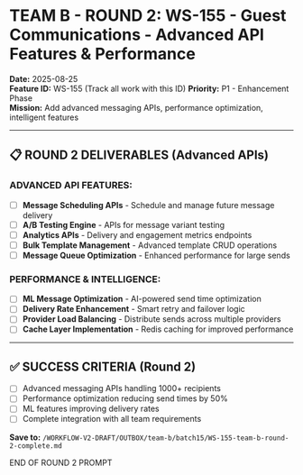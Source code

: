 # TEAM B - ROUND 2: WS-155 - Guest Communications - Advanced API Features & Performance

**Date:** 2025-08-25  
**Feature ID:** WS-155 (Track all work with this ID)
**Priority:** P1 - Enhancement Phase  
**Mission:** Add advanced messaging APIs, performance optimization, intelligent features  

---

## 📋 ROUND 2 DELIVERABLES (Advanced APIs)

### **ADVANCED API FEATURES:**
- [ ] **Message Scheduling APIs** - Schedule and manage future message delivery
- [ ] **A/B Testing Engine** - APIs for message variant testing
- [ ] **Analytics APIs** - Delivery and engagement metrics endpoints
- [ ] **Bulk Template Management** - Advanced template CRUD operations
- [ ] **Message Queue Optimization** - Enhanced performance for large sends

### **PERFORMANCE & INTELLIGENCE:**
- [ ] **ML Message Optimization** - AI-powered send time optimization
- [ ] **Delivery Rate Enhancement** - Smart retry and failover logic
- [ ] **Provider Load Balancing** - Distribute sends across multiple providers
- [ ] **Cache Layer Implementation** - Redis caching for improved performance

---

## ✅ SUCCESS CRITERIA (Round 2)
- [ ] Advanced messaging APIs handling 1000+ recipients
- [ ] Performance optimization reducing send times by 50%
- [ ] ML features improving delivery rates
- [ ] Complete integration with all team requirements

**Save to:** `/WORKFLOW-V2-DRAFT/OUTBOX/team-b/batch15/WS-155-team-b-round-2-complete.md`

END OF ROUND 2 PROMPT